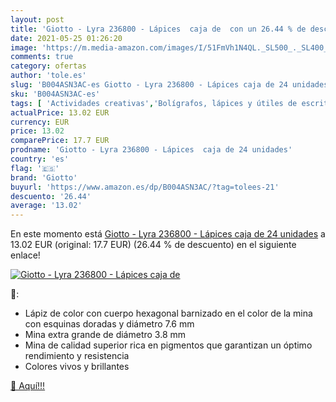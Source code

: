 ```yaml
---
layout: post
title: 'Giotto - Lyra 236800 - Lápices  caja de  con un 26.44 % de descuento'
date: 2021-05-25 01:26:20
image: 'https://m.media-amazon.com/images/I/51FmVh1N4QL._SL500_._SL400_.jpg'
comments: true
category: ofertas
author: 'tole.es'
slug: 'B004ASN3AC-es Giotto - Lyra 236800 - Lápices caja de 24 unidades'
sku: 'B004ASN3AC-es'
tags: [ 'Actividades creativas','Bolígrafos, lápices y útiles de escritura','Juguetes','Juguetes y juegos','Lápices','Lápices de colores para niños','Lápices de madera','Material de escritura y dibujo para niños','Oficina y papelería','giotto','lápices', ]
actualPrice: 13.02 EUR
currency: EUR
price: 13.02
comparePrice: 17.7 EUR
prodname: 'Giotto - Lyra 236800 - Lápices  caja de 24 unidades'
country: 'es'
flag: '🇪🇸'
brand: 'Giotto'
buyurl: 'https://www.amazon.es/dp/B004ASN3AC/?tag=tolees-21'
descuento: '26.44'
average: '13.02'
---
```


En este momento está [Giotto - Lyra 236800 - Lápices  caja de 24 unidades](https://www.amazon.es/dp/B004ASN3AC/?tag=tolees-21) a 13.02 EUR (original: 17.7 EUR) (26.44 %  de descuento) en el siguiente enlace!

[![Giotto - Lyra 236800 - Lápices  caja de ](https://m.media-amazon.com/images/I/51FmVh1N4QL._SL500_._SL400_.jpg)](https://www.amazon.es/dp/B004ASN3AC/?tag=tolees-21)

🔎:

- Lápiz de color con cuerpo hexagonal barnizado en el color de la mina con esquinas doradas y diámetro 7.6 mm
- Mina extra grande de diámetro 3.8 mm
- Mina de calidad superior rica en pigmentos que garantizan un óptimo rendimiento y resistencia
- Colores vivos y brillantes

[🛒 Aquí!!!](https://www.amazon.es/dp/B004ASN3AC/?tag=tolees-21)

